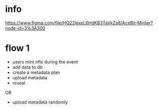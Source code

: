 


# info
https://www.figma.com/file/HQ22lexeL6HdKB3TaVkZa8/AceBit-Minter?node-id=3%3A300


# flow 1
- users mint nfts during the event 
- add data to db
- create a metadata plan 
- upload metadata
- reveal

OR
- upload metadata randomly

